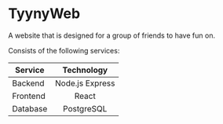 # TyynyWeb

A website that is designed for a group of friends to have fun on.

Consists of the following services:

| Service  |   Technology    |
| -------- | :-------------: |
| Backend  | Node.js Express |
| Frontend |      React      |
| Database |   PostgreSQL    |
